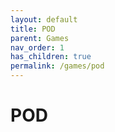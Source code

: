 ```yaml
---
layout: default
title: POD
parent: Games
nav_order: 1
has_children: true
permalink: /games/pod
---
```


#   POD
